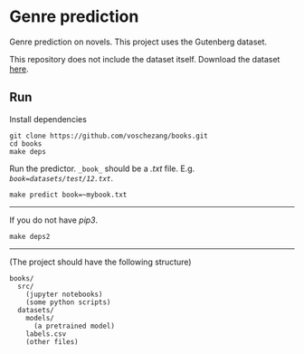 # Genre prediction

Genre prediction on novels. This project uses the Gutenberg dataset.

This repository does not include the dataset itself. Download the dataset [here](https://drive.google.com/file/d/1J2gBeq8sOdePKzx8_VZ46PRm7-TcMh9B/view?usp=sharing).

## Run

Install dependencies 
```
git clone https://github.com/voschezang/books.git
cd books
make deps
```

Run the predictor. `_book_` should be a _.txt_ file. E.g. _`book=datasets/test/12.txt`_.

```
make predict book=~mybook.txt
```



---

If you do not have _pip3_.
```
make deps2
```



---

(The project should have the following structure)

```
books/
  src/
    (jupyter notebooks)
    (some python scripts)
  datasets/
    models/
      (a pretrained model)
    labels.csv
    (other files)
```
